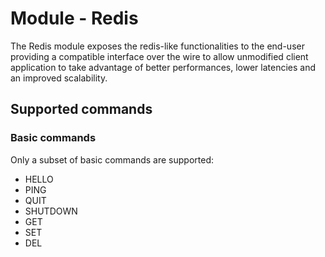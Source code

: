 Module - Redis
==============

The Redis module exposes the redis-like functionalities to the end-user providing a compatible interface over the wire
to allow unmodified client application to take advantage of better performances, lower latencies and an improved
scalability.

## Supported commands

### Basic commands

Only a subset of basic commands are supported:
- HELLO
- PING
- QUIT
- SHUTDOWN
- GET
- SET
- DEL
